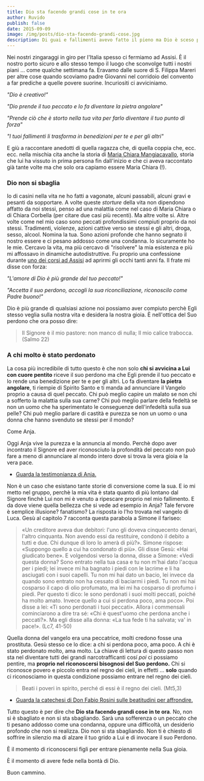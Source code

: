 ```yaml
---
title: Dio sta facendo grandi cose in te ora
author: Ruvido
publish: false
date: 2015-09-09
image: /img/posts/dio-sta-facendo-grandi-cose.jpg
description: Di guai e fallimenti avevo fatto il pieno ma Dio è sceso proprio nel mio disastro personale per farne una benedizione per la mia vita e per gli altri.
---
```


Nei nostri zingaraggi in giro per l'Italia spesso ci fermiamo ad Assisi. È il nostro porto sicuro e allo stesso tempo il luogo che sconvolge tutti i nostri piani ... come qualche settimana fa. Eravamo dalle suore di S. Filippa Mareri per altre cose quando scoviamo padre Giovanni nel corridoio del convento a far prediche a quelle povere suorine. Incuriositi ci avviciniamo. 

*"Dio è creativo!"*

*"Dio prende il tuo peccato e lo fa diventare la pietra angolare"*

*"Prende ciò che è storto nella tua vita per farlo diventare il tuo punto di forza"*

*"I tuoi fallimenti li trasforma in benedizioni per te e per gli altri"*

E giù a raccontare anedotti di quella ragazza che, di quella coppia che, ecc. ecc. nella mischia cita anche la storia di [Maria Chiara Mangiacavallo](http://www.mariachiaramangiacavallo.it), storia che lui ha vissuto in prima persona fin dall'inizio e che ci aveva raccontato già tante volte ma che solo ora capiamo essere Maria Chiara (!).

### Dio non si sbaglia

Io di casini nella vita ne ho fatti a vagonate, alcuni passabili, alcuni gravi e pesanti da sopportare. A volte queste *storture* della vita non dipendono affatto da noi stessi, penso ad una malattia come nel caso di Maria Chiara o di Chiara Corbella (per citare due casi più recenti). Ma altre volte si. Altre volte come nel mio caso sono peccati profondissimi compiuti proprio da noi stessi. Tradimenti, violenze, azioni cattive verso se stessi e gli altri, droga, sesso, alcool. Nomina la tua. Sono azioni profonde che hanno segnato il nostro essere e ci pesano addosso come una condanna. Io sicuramente ho le mie. Cercavo la vita, ma più cercavo di "risolvere" la mia esistenza e più mi affossavo in dinamiche autodistruttive. Fu proprio una confessione durante [uno dei corsi ad Assisi](http://5p2p.it/2013/07/03/una-cananea-assisi.html) ad aprirmi gli occhi tanti anni fa. Il frate mi disse con forza:

*"L'amore di Dio è più grande del tuo peccato!"*

*"Accetta il suo perdono, accogli la sua riconciliazione, riconoscilo come Padre buono!"*

Dio è più grande di qualsiasi azione noi possiamo aver compiuto perchè Egli stesso veglia sulla nostra vita e desidera la nostra gioia. È nell'ottica del Suo perdono che ora posso dire:

> Il Signore è il mio pastore: non manco di nulla; 
> Il mio calice trabocca. (Salmo 22)

### A chi molto è stato perdonato 

La cosa più incredibile di tutto questo è che non solo **chi si avvicina a Lui con cuore pentito** riceve il suo perdono ma che Egli prende il tuo peccato e lo rende una benedizione per te e per gli altri. Lo fa diventare **la pietra angolare**, ti riempie di Spirito Santo e ti manda ad annunciare il Vangelo proprio a causa di quel peccato. Chi può meglio capire un malato se non chi a sofferto la malattia sulla sua carne? Chi può meglio parlare della fedeltà se non un uomo che ha sperimentato le conseguenze dell'infedeltà sulla sua pelle? Chi può meglio parlare di castità e purezza se non un uomo o una donna che hanno svenduto se stessi per il mondo? 

Come Anja. 

Oggi Anja vive la purezza e la annuncia al mondo. Perchè dopo aver incontrato il Signore ed aver riconosciuto la profondità del peccato non può fare a meno di annunciare al mondo intero dove si trova la vera gioia e la vera pace.

- [Guarda la testimonianza di Anja.](https://www.youtube.com/watch?v=sWg41L_kYmU)

Non è un caso che esistano tante storie di conversione come la sua. E io mi metto nel gruppo, perchè la mia vita è stata quanto di più lontano dal Signore finchè Lui non mi è venuto a ripescare proprio nel mio fallimento. E da dove viene quella bellezza che si vede ad esempio in Anja? Tale fervore è semplice illusione? fanatismo? La risposta io l'ho trovata nel vangelo di Luca. Gesù al capitolo 7 racconta questa parabola a Simone il fariseo:

> «Un creditore aveva due debitori: l'uno gli doveva cinquecento denari, l'altro cinquanta. Non avendo essi da restituire, condonò il debito a tutti e due. Chi dunque di loro lo amerà di più?». Simone rispose: «Suppongo quello a cui ha condonato di più». Gli disse Gesù: «Hai giudicato bene». E volgendosi verso la donna, disse a Simone: «Vedi questa donna? Sono entrato nella tua casa e tu non m'hai dato l'acqua per i piedi; lei invece mi ha bagnato i piedi con le lacrime e li ha asciugati con i suoi capelli. Tu non mi hai dato un bacio, lei invece da quando sono entrato non ha cessato di baciarmi i piedi. Tu non mi hai cosparso il capo di olio profumato, ma lei mi ha cosparso di profumo i piedi. Per questo ti dico: le sono perdonati i suoi molti peccati, poiché ha molto amato. Invece quello a cui si perdona poco, ama poco». Poi disse a lei: «Ti sono perdonati i tuoi peccati». Allora i commensali cominciarono a dire tra sé: «Chi è quest'uomo che perdona anche i peccati?». Ma egli disse alla donna: «La tua fede ti ha salvata; va' in pace!». (Lc7, 41-50)

Quella donna del vangelo era una peccatrice, molti credono fosse una prostituta. Gesù stesso ce lo dice: a chi si perdona poco, ama poco. A chi è stato perdonato molto, ama molto. La chiave di lettura di questo passo non sta nel diventare tutti dei grandi narcotrafficanti cosí *poi* ci possiamo pentire, ma **proprio nel riconoscersi bisognosi del Suo perdono.** Chi si riconosce povero e piccolo entra nel regno dei cieli, in effetti ... **solo** quando ci riconosciamo in questa condizione possiamo entrare nel regno dei cieli.

> Beati i poveri in spirito, perché di essi è il regno dei cieli. (Mt5,3)

- [Guarda la catechesi di Don Fabio Rosini sulle beatitudini per affrondire.](https://www.youtube.com/watch?v=ftJmM0nI8xs)

Tutto questo è per dire che **Dio sta facendo grandi cose in te ora**. No, non si è sbagliato e non si sta sbagliando. Sarà una sofferenza o un peccato che ti pesano addosso come una condanna, oppure una difficoltà, un desiderio profondo che non si realizza. Dio non si sta sbagliando. Non ti è chiesto di soffrire in silenzio ma di alzare il tuo grido a Lui e di invocare il suo Perdono.

È il momento di riconoscersi figli per entrare pienamente nella Sua gioia.

È il momento di avere fede nella bontà di Dio.

Buon cammino.